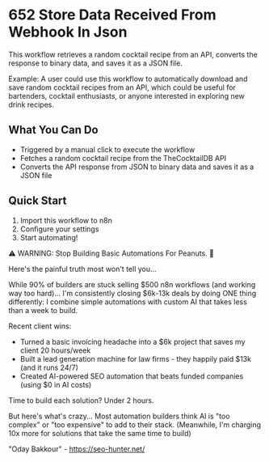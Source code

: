 # 652 Store Data Received From Webhook In Json

This workflow retrieves a random cocktail recipe from an API, converts the response to binary data, and saves it as a JSON file.

Example: A user could use this workflow to automatically download and save random cocktail recipes from an API, which could be useful for bartenders, cocktail enthusiasts, or anyone interested in exploring new drink recipes.

## What You Can Do
- Triggered by a manual click to execute the workflow
- Fetches a random cocktail recipe from the TheCocktailDB API
- Converts the API response from JSON to binary data and saves it as a JSON file

## Quick Start
1. Import this workflow to n8n
2. Configure your settings
3. Start automating!

⚠️ WARNING: Stop Building Basic Automations For Peanuts. 🚫

Here's the painful truth most won't tell you...

While 90% of builders are stuck selling $500 n8n workflows (and working way too hard)...
I'm consistently closing $6k-13k deals by doing ONE thing differently:
I combine simple automations with custom AI that takes less than a week to build.

Recent client wins:
* Turned a basic invoicing headache into a $6k project that saves my client 20 hours/week
* Built a lead generation machine for law firms - they happily paid $13k (and it runs 24/7)
* Created AI-powered SEO automation that beats funded companies (using $0 in AI costs)

Time to build each solution? Under 2 hours.

But here's what's crazy...
Most automation builders think AI is "too complex" or "too expensive" to add to their stack.
(Meanwhile, I'm charging 10x more for solutions that take the same time to build)

"Oday Bakkour" - https://seo-hunter.net/
